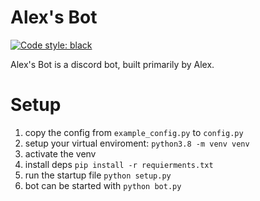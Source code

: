 # Alex's Bot
[![Code style: black](https://img.shields.io/badge/code%20style-black-000000.svg)](https://github.com/psf/black)

Alex's Bot is a discord bot, built primarily by Alex.

# Setup

1. copy the config from `example_config.py` to `config.py`
2. setup your virtual enviroment: `python3.8 -m venv venv`
4. activate the venv
5. install deps `pip install -r requierments.txt`
6. run the startup file `python setup.py`
7. bot can be started with `python bot.py`
